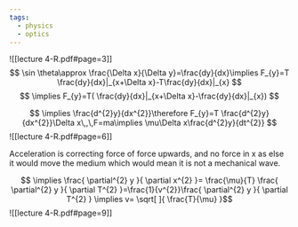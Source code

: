 ```yaml
---
tags:
  - physics
  - optics
---
```

![[lecture 4-R.pdf#page=3]]
$$
\sin \theta\approx \frac{\Delta x}{\Delta y}=\frac{dy}{dx}\implies F_{y}=T \frac{dy}{dx}|_{x+\Delta x}-T\frac{dy}{dx}|_{x}
$$
$$
\implies F_{y}=T( \frac{dy}{dx}|_{x+\Delta x}-\frac{dy}{dx}|_{x})
$$

$$
\implies \frac{d^{2}y}{dx^{2}}\therefore F_{y}=T \frac{d^{2}y}{dx^{2}}\Delta x\,,\,F=ma\implies \mu\Delta x\frac{d^{2}y}{dt^{2}}
$$
![[lecture 4-R.pdf#page=6]]

Acceleration is correcting force of force upwards, and no force in x as else it would move the medium which would mean it is not a mechanical wave.

$$
\implies \frac{ \partial^{2} y }{ \partial x^{2} }= \frac{\mu}{T} \frac{ \partial^{2} y }{ \partial T^{2} }=\frac{1}{v^{2}}\frac{ \partial^{2} y }{ \partial T^{2} } 
\implies v= \sqrt[  ]{ \frac{T}{\mu} }$$
![[lecture 4-R.pdf#page=9]]

